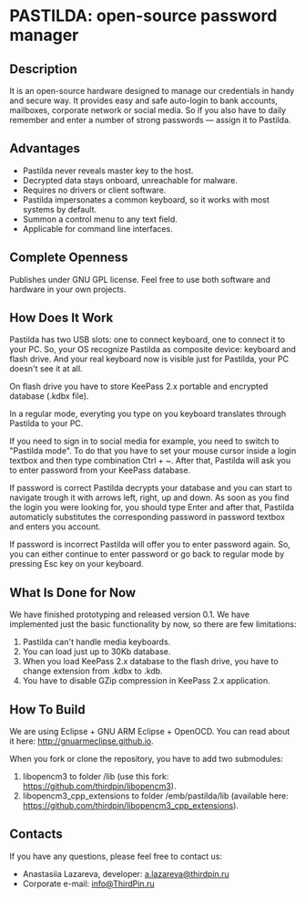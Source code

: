 PASTILDA: open-source password manager
======================================

Description
-----------

It is an open-source hardware designed to manage our credentials in handy and secure way.  It provides easy and safe auto-login to bank accounts, mailboxes, corporate network or social media. So if you also have to daily remember and enter a number of strong passwords — assign it to Pastilda.


Advantages
----------
  * Pastilda never reveals master key to the host. 
  * Decrypted data stays onboard, unreachable for malware. 
  * Requires no drivers or client software. 
  * Pastilda impersonates a common keyboard, so it works with most systems by default.
  * Summon a control menu to any text field.
  * Applicable for command line interfaces. 


Complete Openness
-----------------

Publishes under GNU GPL license. Feel free to use both software and hardware in your own projects.


How Does It Work
----------------

Pastilda has two USB slots: one to connect keyboard, one to connect it to your PC. So, your OS recognize Pastilda as composite device: keyboard and flash drive. And your real keyboard now is visible just for Pastilda, your PC doesn't see it at all.

On flash drive you have to store KeePass 2.x portable and encrypted database (.kdbx file).

In a regular mode, everyting you type on you keyboard translates through Pastilda to your PC.

If you need to sign in to social media for example, you need to switch to "Pastilda mode". To do that you have to set your mouse cursor inside a login textbox and then type combination Ctrl + ~. After that, Pastilda will ask you to enter password from your KeePass database. 

If password is correct Pastilda decrypts your database and you can start to navigate trough it with arrows left, right, up and down. As soon as you find the login you were looking for, you should type Enter and after that, Pastilda automaticly substitutes the corresponding password in password textbox and enters you account.

If password is incorrect Pastilda will offer you to enter password again. So, you can either continue to enter password or go back to regular mode by pressing Esc key on your keyboard.


What Is Done for Now
--------------------

We have finished prototyping and released version 0.1. We have implemented just the basic functionality by now, so there are few limitations:

1. Pastilda can't handle media keyboards.
2. You can load just up to 30Kb database.
3. When you load KeePass 2.x database to the flash drive, you have to change extension from .kdbx to .kdb.
4. You have to disable GZip compression in KeePass 2.x application.


How To Build
------------

We are using Eclipse + GNU ARM Eclipse + OpenOCD. You can read about it here: http://gnuarmeclipse.github.io.

When you fork or clone the repository, you have to add two submodules:

1. libopencm3 to folder /lib (use this fork: https://github.com/thirdpin/libopencm3).
2. libopencm3_cpp_extensions to folder /emb/pastilda/lib (available here: https://github.com/thirdpin/libopencm3_cpp_extensions).

Contacts
--------

If you have any questions, please feel free to contact us:
  * Anastasiia Lazareva, developer: a.lazareva@thirdpin.ru
  * Сorporate e-mail: info@ThirdPin.ru



